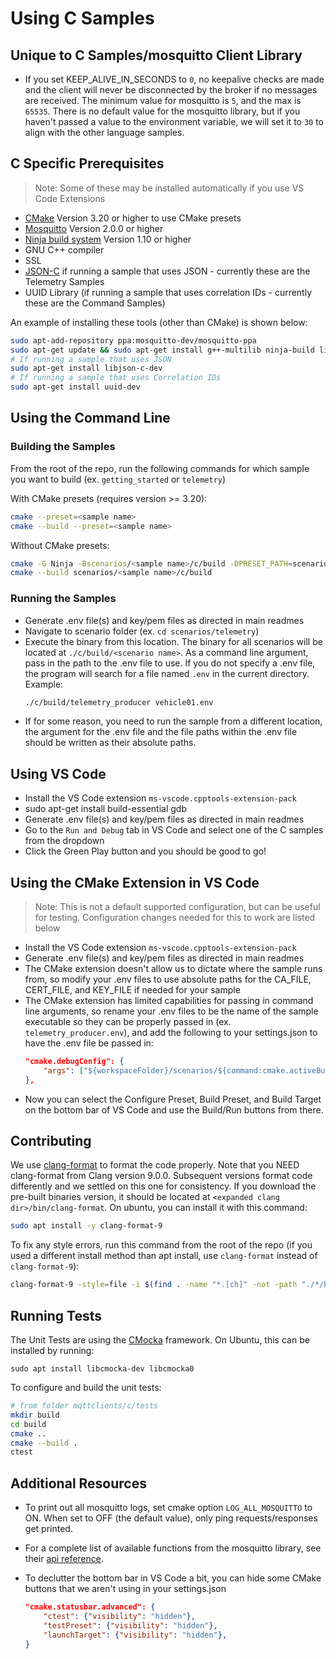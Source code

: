 # Using C Samples

## Unique to C Samples/mosquitto Client Library

- If you set KEEP_ALIVE_IN_SECONDS to `0`, no keepalive checks are made and the client will never be disconnected by the broker if no messages are received. The minimum value for mosquitto is `5`, and the max is `65535`. There is no default value for the mosquitto library, but if you haven't passed a value to the environment variable, we will set it to `30` to align with the other language samples.

## C Specific Prerequisites

> Note: Some of these may be installed automatically if you use VS Code Extensions
- [CMake](https://cmake.org/download/) Version 3.20 or higher to use CMake presets
- [Mosquitto](https://mosquitto.org/download/) Version 2.0.0 or higher
- [Ninja build system](https://github.com/ninja-build/ninja/releases) Version 1.10 or higher
- GNU C++ compiler
- SSL
- [JSON-C](https://github.com/json-c/json-c) if running a sample that uses JSON - currently these are the Telemetry Samples
- UUID Library (if running a sample that uses correlation IDs - currently these are the Command Samples)

An example of installing these tools (other than CMake) is shown below:

``` bash
sudo apt-add-repository ppa:mosquitto-dev/mosquitto-ppa
sudo apt-get update && sudo apt-get install g++-multilib ninja-build libmosquitto-dev libssl-dev -y
# If running a sample that uses JSON
sudo apt-get install libjson-c-dev
# If running a sample that uses Correlation IDs
sudo apt-get install uuid-dev
```

## Using the Command Line

### Building the Samples

From the root of the repo, run the following commands for which sample you want to build (ex. `getting_started` or `telemetry`)

With CMake presets (requires version >= 3.20):

``` bash
cmake --preset=<sample name>
cmake --build --preset=<sample name>
```

Without CMake presets:

``` bash
cmake -G Ninja -Bscenarios/<sample name>/c/build -DPRESET_PATH=scenarios/<sample name>/c .
cmake --build scenarios/<sample name>/c/build
```

### Running the Samples

- Generate .env file(s) and key/pem files as directed in main readmes
- Navigate to scenario folder (ex. `cd scenarios/telemetry`)
- Execute the binary from this location. The binary for all scenarios will be located at `./c/build/<scenario name>`. As a command line argument, pass in the path to the .env file to use. If you do not specify a .env file, the program will search for a file named `.env` in the current directory. Example:
    ``` bash
    ./c/build/telemetry_producer vehicle01.env
    ```
- If for some reason, you need to run the sample from a different location, the argument for the .env file and the file paths within the .env file should be written as their absolute paths.

## Using VS Code

- Install the VS Code extension `ms-vscode.cpptools-extension-pack`
- sudo apt-get install build-essential gdb
- Generate .env file(s) and key/pem files as directed in main readmes
- Go to the `Run and Debug` tab in VS Code and select one of the C samples from the dropdown
- Click the Green Play button and you should be good to go!

## Using the CMake Extension in VS Code

> Note: This is not a default supported configuration, but can be useful for testing. Configuration changes needed for this to work are listed below

- Install the VS Code extension `ms-vscode.cpptools-extension-pack`
- Generate .env file(s) and key/pem files as directed in main readmes
- The CMake extension doesn't allow us to dictate where the sample runs from, so modify your .env files to use absolute paths for the CA_FILE, CERT_FILE, and KEY_FILE if needed for your sample
- The CMake extension has limited capabilities for passing in command line arguments, so rename your .env files to be the name of the sample executable so they can be properly passed in (ex. `telemetry_producer.env`), and add the following to your settings.json to have the .env file be passed in:
    ```json
    "cmake.debugConfig": {
        "args": ["${workspaceFolder}/scenarios/${command:cmake.activeBuildPresetName}/${command:cmake.buildTargetName}.env"],
    },
    ```
- Now you can select the Configure Preset, Build Preset, and Build Target on the bottom bar of VS Code and use the Build/Run buttons from there.

## Contributing

We use [clang-format](https://releases.llvm.org/download.html#9.0.0) to format the code properly. Note that you NEED clang-format from Clang version 9.0.0. Subsequent versions format code differently and we settled on this one for consistency. If you download the pre-built binaries version, it should be located at `<expanded clang dir>/bin/clang-format`. On ubuntu, you can install it with this command:

``` bash
sudo apt install -y clang-format-9
```

To fix any style errors, run this command from the root of the repo (if you used a different install method than apt install, use `clang-format` instead of `clang-format-9`):

``` bash
clang-format-9 -style=file -i $(find . -name "*.[ch]" -not -path "./*/build/*")
```

## Running Tests
The Unit Tests are using the [CMocka](https://cmocka.org/) framework.
On Ubuntu, this can be installed by running:

`sudo apt install libcmocka-dev libcmocka0`

To configure and build the unit tests:

```bash
# from folder mqttclients/c/tests
mkdir build
cd build
cmake ..
cmake --build .
ctest
```

## Additional Resources

- To print out all mosquitto logs, set cmake option `LOG_ALL_MOSQUITTO` to ON. When set to OFF (the default value), only ping requests/responses get printed.
- For a complete list of available functions from the mosquitto library, see their [api reference](https://mosquitto.org/api/files/mosquitto-h.html).
- To declutter the bottom bar in VS Code a bit, you can hide some CMake buttons that we aren't using in your settings.json

    ``` json
    "cmake.statusbar.advanced": {
        "ctest": {"visibility": "hidden"},
        "testPreset": {"visibility": "hidden"},
        "launchTarget": {"visibility": "hidden"},
    }
    ```